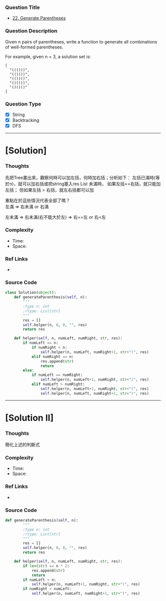 ### Question Title
- [22. Generate Parentheses](https://leetcode.com/problems/generate-parentheses/)

### Question Description
Given n pairs of parentheses, write a function to generate all combinations of well-formed parentheses.

For example, given n = 3, a solution set is:

```
[
  "((()))",
  "(()())",
  "(())()",
  "()(())",
  "()()()"
]
```

### Question Type
- [x] String
- [x] Backtracking
- [x] DFS

---------------------------------------------------------------------------
# [Solution]


### Thoughts
先把Tree畫出來，觀察何時可以加左括，何時加右括；分析如下：
左括已滿時(等於n)，就可以加右括或把string塞入res List
未滿時，
如果左括==右括，就只能加左括；
但如果左括 > 右括，就左右括都可以加

重點在於這些情況代表全部了嗎？    
左滿 => 右未滿 or 右滿

左未滿 => 右未滿(右不能大於左) => 右==左 or 右<左

### Complexity
- Time:
- Space:


### Ref Links
-

### Source Code
```python
class Solution(object):
    def generateParenthesis(self, n):
        """
        :type n: int
        :rtype: List[str]
        """
        res = []
        self.helper(n, 0, 0, "", res)
        return res

    def helper(self, n, numLeft, numRight, str, res):
        if numLeft == n:
            if numRight < n:
                self.helper(n, numLeft, numRight+1, str+")", res)
            elif numRight == n:
                res.append(str)
                return
        else:
            if numLeft == numRight:
                self.helper(n, numLeft+1, numRight, str+"(", res)
            elif numLeft > numRight:
                self.helper(n, numLeft+1, numRight, str+"(", res)
                self.helper(n, numLeft, numRight+1, str+")", res)

```

---------------------------------------------------------------------------
# [Solution II]


### Thoughts
簡化上述的判斷式


### Complexity
- Time:
- Space:


### Ref Links
-

### Source Code
```python
def generateParenthesis(self, n):
        """
        :type n: int
        :rtype: List[str]
        """
        res = []
        self.helper(n, 0, 0, "", res)
        return res

    def helper(self, n, numLeft, numRight, str, res):
        if len(str) == n * 2:
            res.append(str)
            return
        if numLeft < n:
            self.helper(n, numLeft+1, numRight, str+"(", res)
        if numRight < numLeft:
            self.helper(n, numLeft, numRight+1, str+")", res)

```
